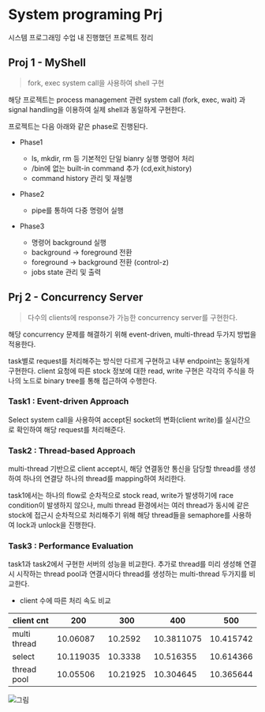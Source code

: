 # System programing Prj

시스템 프로그래밍 수업 내 진행했던 프로젝트 정리

## Proj 1 - MyShell 
>fork, exec system call을 사용하여 shell 구현

해당 프로젝트는 process management 관련 system call (fork, exec, wait) 과 signal handling을 이용하여 실제 shell과 동일하게 구현한다.

프로젝트는 다음 아래와 같은 phase로 진행된다.
* Phase1 
    * ls, mkdir, rm 등 기본적인 단일 bianry 실행 명령어 처리
    * /bin에 없는 built-in command 추가 (cd,exit,history)
    * command history 관리 및 재실행


* Phase2
    * pipe를 통하여 다중 명령어 실행


* Phase3
    * 명령어 background 실행
    * background -> foreground 전환 
    * foreground -> background 전환 (control-z)
    * jobs state 관리 및 출력

## Prj 2 - Concurrency Server
>다수의 clients에 response가 가능한 concurrency server를 구현한다.

해당 concurrency 문제를 해결하기 위해 event-driven, multi-thread 두가지 방법을 적용한다.

task별로 request를 처리해주는 방식만 다르게 구현하고 내부 endpoint는 동일하게 구현한다. client 요청에 따른 stock 정보에 대한 read, write 구현은 각각의 주식을 하나의 노드로 binary tree를 통해 접근하여 수행한다.

### Task1 : Event-driven Approach
Select system call을 사용하여 accept된 socket의 변화(client write)를 실시간으로 확인하여 해당 request를 처리해준다. 

### Task2 : Thread-based Approach
multi-thread 기반으로 client accept시, 해당 연결동안 통신을 담당할 thread를 생성하여 하나의 연결당 하나의 thread를 mapping하여 처리한다.

task1에서는 하나의 flow로 순차적으로 stock read, write가 발생하기에 race condition이 발생하지 않으나, multi thread 환경에서는 여러 thread가 동시에 같은 stock에 접근시 순차적으로 처리해주기 위해 해당 thread들을 semaphore를 사용하여 lock과 unlock을 진행한다.

### Task3 : Performance Evaluation
task1과 task2에서 구현한 서버의 성능을 비교한다. 추가로 thread를 미리 생성해 연결 시 시작하는 thread pool과 연결시마다 thread를 생성하는 multi-thread 두가지를 비교한다.



* client 수에 따른 처리 속도 비교

|client cnt| 200 | 300 | 400 | 500 |
|----------|-----|-----|-----|-----|
|multi thread| 10.06087 | 10.2592 |10.3811075| 10.415742|
|select| 10.119035| 10.3338 |10.516355| 10.614366|
|thread pool| 10.05506| 10.21925| 10.304645| 10.365644|


 
![그림](https://github.com/ljy2855/system_programing/assets/10630330/e6d8b6c4-bdf1-4e28-8475-c64046828b53)